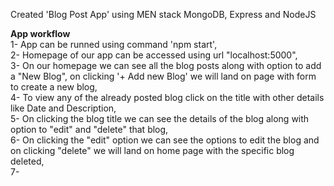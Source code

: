 Created 'Blog Post App' using MEN stack MongoDB, Express and NodeJS<br>

<b>App workflow</b><br>
1- App can be runned using command 'npm start',<br>
2- Homepage of our app can be accessed using url "localhost:5000",<br>
3- On our homepage we can see all the blog posts along with option to add a "New Blog", on clicking '+ Add new Blog' we will land on page with form to create a new blog,<br>
4- To view any of the already posted blog click on the title with other details like Date and Description,<br>
5- On clicking the blog title we can see the details of the blog along with option to "edit" and "delete" that blog,<br>
6- On clicking the "edit" option we can see the options to edit the blog and on clicking "delete" we will land on home page with the specific blog deleted,<br>
7- 
